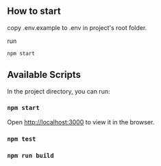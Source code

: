 ## How to start

copy .env.example to .env in project's root folder.

run

```sh
npm start
```

## Available Scripts

In the project directory, you can run:

### `npm start`

Open [http://localhost:3000](http://localhost:3000) to view it in the browser.

### `npm test`

### `npm run build`
